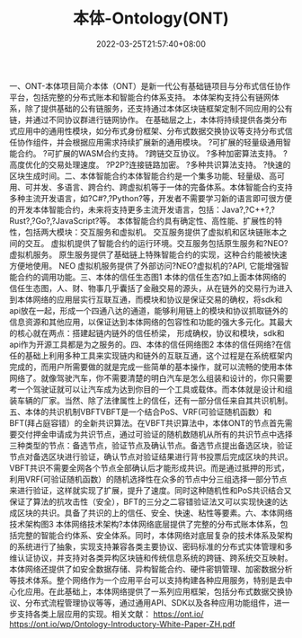 ﻿---
weight: 
title: "本体-Ontology(ONT)"
description: "ONT-本体本体（ONT）是新一代公有基础链与分布式信任协作平台，包括完整的分布式账本和智能合约体系支持"
date: 2022-03-25T21:57:40+08:00
lastmod: 2022-03-25T16:45:40+08:00
draft: false
authors: ["Metabd"]
featuredImage: "benti-ontologyont.webp"
link: ""
tags: ["数字代币","本体-Ontology(ONT)"]
categories: ["navigation"]
navigation: ["数字代币"]
lightgallery: true
toc: true
pinned: false
recommend: false
recommend1: false
---
一、ONT-本体项目简介本体（ONT）是新一代公有基础链项目与分布式信任协作平台，包括完整的分布式账本和智能合约体系支持。
本体架构支持公有链网体系，除了提供基础的公有链服务，还支持通过本体区块链框架定制不同应用的公有链，并通过不同协议群进行链网协作。
在基础层之上，本体将持续提供各类分布式应用中的通用性模块，如分布式身份框架、分布式数据交换协议等支持分布式信任协作组件，并会根据应用需求持续扩展新的通用模块。
?可扩展的轻量级通用智能合约。
?可扩展的WASM合约支持。
?跨链交互协议。
?多种加密算法支持。
?高度优化的交易处理速度。
?P2P?连接链路加密。
?多种共识算法支持。
?快速的区块生成时间。二、本体智能合约本体智能合约是一个集多功能、轻量级、高可用、可并发、多语言、跨合约、跨虚拟机等于一体的完备体系。本体智能合约支持多种主流开发语言，如?C#?,?Python?等，开发者不需要学习新的语言即可很方便的开发本体智能合约，未来将支持更多主流开发语言，包括：Java?,?C++?,?Rust?,?Go?,?JavaScript?等。
本体智能合约具有确定性、高性能、扩展性的特性，包括两大模块：交互服务和虚拟机。
交互服务提供了虚拟机和区块链账本之间的交互。
虚拟机提供了智能合约的运行环境。交互服务包括原生服务和?NEO?虚拟机服务。
原生服务提供了基础链上特殊智能合约的实现，这种合约能被快速方便地使用。
NEO 虚拟机服务提供了外部访问?NEO?虚拟机的?API, 它能增强智能合约的调用功能。三、本体的信任生态图1 本体的信任生态?如上面本体网络的信任生态图，人、财、物事几乎囊括了金融交易的源头，从在链外的交易行为进入到本体网络的应用层实行互联互通，而模块和协议是保证交易的确权，将sdk和api放在一起，形成一个四通八达的通道，能够利用链上的模块和协议抓取链外的信息资源和其他应用，以保证达到本体网络的包容性和功能的强大多元化。其最大的核心就在两点：搭建起链内链外的信任桥梁， 形成确权，协议和模块，sdk和api作为开源工具都是为之服务的。四、本体的信任网络图2 本体的信任网络?在信任的基础上利用多种工具来实现链内和链外的互联互通，这个过程是在系统框架内完成的，而用户所需要做的就是完成一些简单的基本操作，就可以流畅的使用本体网络了。就像驾驶汽车，你不需要清楚的明白汽车是怎么组装和设计的，你只需要考一个驾驶证就可以让汽车成为达到你目的一个工具或载体。而本体就是设计和组装车辆的厂家。当然、除了法律属性上的信任，还有一部分信任来自其共识机制。五、本体的共识机制VBFTVBFT是一个结合PoS、VRF(可验证随机函数）和BFT(拜占庭容错）的全新共识算法。在VBFT共识算法中，本体ONT的节点首先需要交付押金申请成为共识节点，通过可验证的随机数随机从所有的共识节点中选择三种类型的节点：备选节点，验证节点及确认节点。备选节点提出备选区块，验证节点对备选区块进行验证，确认节点对验证结果进行背书投票后完成区块的共识。
VBFT共识不需要全网各个节点全部确认后才能形成共识。而是通过抵押的形式，利用VRF(可验证随机函数）的随机选择性在众多的节点中分三组选择一部分节点来进行验证，这样就实现了扩展，提升了速度。同时这种随机性和PoS共识结合又保证了算法的抗攻击性（安全），BFT的三分之二容错验证法又可以实现快速的达成区块的共识。具备了共识的上的信任、安全、快速、粘性等要素。六、本体网络技术架构图3 本体网络技术架构?本体网络底层提供了完整的分布式账本体系，包括完整的智能合约体系、安全体系。同时，本体网络对底层复杂的技术体系及架构的系统进行了抽象，实现支持兼容各类主要协议、密码标准的分布式实体管理和多维认证协议，并支持对各类异构区块链和传统信息系统的跨链、跨系统交互映射。
本体网络还提供了如安全数据存储、异构智能合约、硬件密钥管理、加密数据分析等技术体系。整个网络作为一个应用平台可以支持构建各种应用服务，特别是去中心化应用。在此基础上，本体网络提供了一系列应用框架，包括分布式数据交换协议、分布式流程管理协议等等，通过通用API、SDK以及各种应用功能组件，进一步支持各类上层应用的实现。相关文献：
https://ont.io/
https://ont.io/wp/Ontology-Introductory-White-Paper-ZH.pdf
